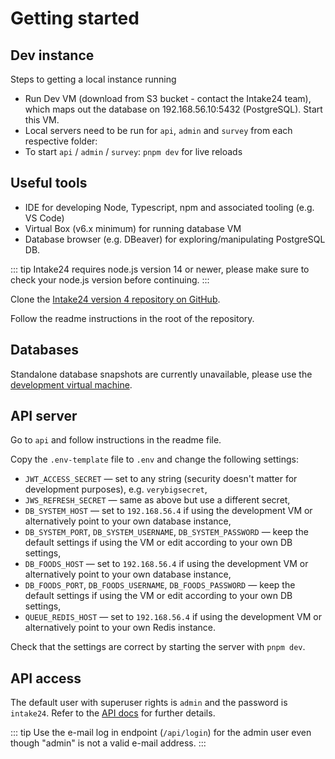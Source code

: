 # Getting started

## Dev instance

Steps to getting a local instance running

- Run Dev VM (download from S3 bucket - contact the Intake24 team), which maps out the database on 192.168.56.10:5432 (PostgreSQL). Start this VM.
- Local servers need to be run for `api`, `admin` and `survey` from each respective folder:
- To start `api` / `admin` / `survey`: `pnpm dev` for live reloads

## Useful tools

- IDE for developing Node, Typescript, npm and associated tooling (e.g. VS Code)
- Virtual Box (v6.x minimum) for running database VM
- Database browser (e.g. DBeaver) for exploring/manipulating PostgreSQL DB.

::: tip
Intake24 requires node.js version 14 or newer, please make sure to check your node.js version before continuing.
:::

Clone the [Intake24 version 4 repository on GitHub](https://github.com/MRC-Epid-it24/intake24).

Follow the readme instructions in the root of the repository.

## Databases

Standalone database snapshots are currently unavailable, please use the [development virtual machine](/developer/vm.html).

## API server

Go to `api` and follow instructions in the readme file.

Copy the `.env-template` file to `.env` and change the following settings:

- `JWT_ACCESS_SECRET` — set to any string (security doesn't matter for development purposes), e.g. `verybigsecret`,
- `JWS_REFRESH_SECRET` — same as above but use a different secret,
- `DB_SYSTEM_HOST` — set to `192.168.56.4` if using the development VM or alternatively point to your own database
  instance,
- `DB_SYSTEM_PORT`, `DB_SYSTEM_USERNAME`, `DB_SYSTEM_PASSWORD` — keep the default settings if using the VM or edit
  according to your own DB settings,
- `DB_FOODS_HOST` — set to `192.168.56.4` if using the development VM or alternatively point to your own database
  instance,
- `DB_FOODS_PORT`, `DB_FOODS_USERNAME`, `DB_FOODS_PASSWORD` — keep the default settings if using the VM or edit
  according to your own DB settings,
- `QUEUE_REDIS_HOST` — set to `192.168.56.4` if using the development VM or alternatively point to your own Redis
  instance.

Check that the settings are correct by starting the server with `pnpm dev`.

## API access

The default user with superuser rights is `admin` and the password is `intake24`. Refer to the [API docs](/api/) for
further details.

::: tip
Use the e-mail log in endpoint (`/api/login`) for the admin user even though "admin" is not a valid e-mail address.
:::

